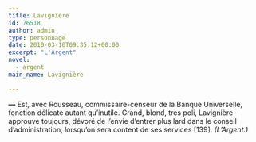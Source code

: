 ```yaml
---
title: Lavignière
id: 76518
author: admin
type: personnage
date: 2010-03-10T09:35:12+00:00
excerpt: "L'Argent"
novel:
  - argent
main_name: Lavignière

---
```

**—** Est, avec Rousseau, commissaire-censeur de la Banque Universelle, fonction délicate autant qu&rsquo;inutile. Grand, blond, très poli, Lavignière approuve toujours, dévoré de l&rsquo;envie d&rsquo;entrer plus lard dans le conseil d&rsquo;administration, lorsqu&rsquo;on sera content de ses services [139]. _(L&rsquo;Argent.)_